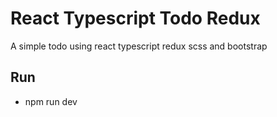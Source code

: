 # React Typescript Todo Redux

A simple todo using react typescript redux scss and bootstrap

## Run

- npm run dev
